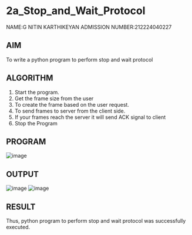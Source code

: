 # 2a_Stop_and_Wait_Protocol
NAME:G NITIN KARTHIKEYAN
ADMISSION NUMBER:212224040227
## AIM 
To write a python program to perform stop and wait protocol
## ALGORITHM
1. Start the program.
2. Get the frame size from the user
3. To create the frame based on the user request.
4. To send frames to server from the client side.
5. If your frames reach the server it will send ACK signal to client
6. Stop the Program
## PROGRAM
![image](https://github.com/user-attachments/assets/1d9c04f0-499f-42e8-91c7-fb01b950b99b)

## OUTPUT
![image](https://github.com/user-attachments/assets/f5b0ca36-419e-43f5-8c00-2f2e644a8566)
![image](https://github.com/user-attachments/assets/3209020f-4179-44b3-bfd5-2f0602920ef4)

## RESULT
Thus, python program to perform stop and wait protocol was successfully executed.
